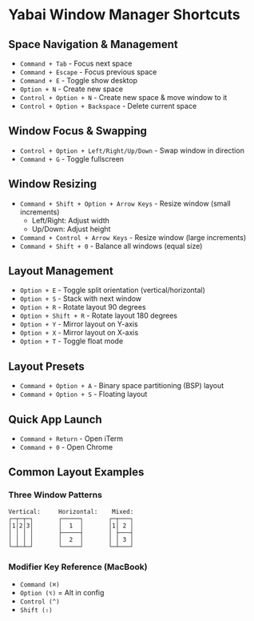 # Yabai Window Manager Shortcuts

## Space Navigation & Management
- `Command + Tab` - Focus next space
- `Command + Escape` - Focus previous space
- `Command + E` - Toggle show desktop
- `Option + N` - Create new space
- `Control + Option + N` - Create new space & move window to it
- `Control + Option + Backspace` - Delete current space

## Window Focus & Swapping
- `Control + Option + Left/Right/Up/Down` - Swap window in direction
- `Command + G` - Toggle fullscreen

## Window Resizing
- `Command + Shift + Option + Arrow Keys` - Resize window (small increments)
  - Left/Right: Adjust width
  - Up/Down: Adjust height
- `Command + Control + Arrow Keys` - Resize window (large increments)
- `Command + Shift + 0` - Balance all windows (equal size)

## Layout Management
- `Option + E` - Toggle split orientation (vertical/horizontal)
- `Option + S` - Stack with next window
- `Option + R` - Rotate layout 90 degrees
- `Option + Shift + R` - Rotate layout 180 degrees
- `Option + Y` - Mirror layout on Y-axis
- `Option + X` - Mirror layout on X-axis
- `Option + T` - Toggle float mode

## Layout Presets
- `Command + Option + A` - Binary space partitioning (BSP) layout
- `Command + Option + S` - Floating layout

## Quick App Launch
- `Command + Return` - Open iTerm
- `Command + 0` - Open Chrome

## Common Layout Examples

### Three Window Patterns
```
Vertical:     Horizontal:    Mixed:
┌─┬─┬─┐       ┌─────┐       ┌─┬───┐
│1│2│3│       │  1  │       │1│ 2 │
│ │ │ │       ├─────┤       │ ├───┤
│ │ │ │       │  2  │       │ │ 3 │
└─┴─┴─┘       └─────┘       └─┴───┘
```

### Modifier Key Reference (MacBook)
- `Command (⌘)`
- `Option (⌥)` = Alt in config
- `Control (^)`
- `Shift (⇧)`
